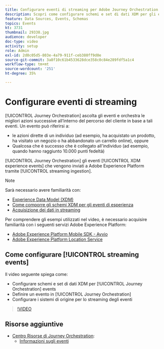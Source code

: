 ```yaml
---
title: Configurare eventi di streaming per Adobe Journey Orchestration
description: Scopri come configurare schemi e set di dati XDM per gli eventi di Journey Orchestration, definire un evento in Journey Orchestration e configurare i sistemi sorgente per lo streaming degli eventi.
feature: Data Sources, Events, Schemas
topics: Events
kt: 3731
thumbnail: 29338.jpg
audience: developer
doc-type: video
activity: setup
role: Admin
exl-id: 2d0c05d5-803e-4a79-911f-ceb380ff9d0e
source-git-commit: 3a8f10c61b4533628dce358c0c84e289fdf5a1c4
workflow-type: tm+mt
source-wordcount: '251'
ht-degree: 35%

---
```


# Configurare eventi di streaming

[!UICONTROL Journey Orchestration] ascolta gli eventi e orchestra le migliori azioni successive all’interno del percorso del cliente in base a tali eventi. Un evento può riferirsi a:

* le azioni dirette di un individuo (ad esempio, ha acquistato un prodotto, ha visitato un negozio o ha abbandonato un carrello online), oppure
* Qualcosa che è successo che è collegato all&#39;individuo (ad esempio, quando hanno raggiunto 10.000 punti fedeltà)

[!UICONTROL Journey Orchestration] gli eventi [!UICONTROL XDM experience events] che vengono inviati a Adobe Experience Platform tramite [!UICONTROL streaming ingestion].

>[!NOTE]
>
>Sarà necessario avere familiarità con:
>
>* [Experience Data Model (XDM)](https://docs.adobe.com/content/help/it-IT/platform-learn/tutorials/schemas/understanding-the-xdm-system-and-experience-data-model.html)
>* [Come comporre gli schemi XDM per gli eventi di esperienza](https://docs.adobe.com/content/help/it-IT/platform-learn/tutorials/schemas/create-your-first-schema-with-out-of-the-box-components.html)
>* [Acquisizione dei dati in streaming](https://docs.adobe.com/content/help/en/platform-learn/tutorials/data-ingestion/understanding-streaming-ingestion.html)
>
>Per comprendere gli esempi utilizzati nel video, è necessario acquisire familiarità con i seguenti servizi Adobe Experience Platform:
>
>* [Adobe Experience Platform Mobile SDK - Avvio](https://docs.adobe.com/content/help/it-IT/core-services-learn/tutorials/launch-mobile/understanding-the-mobile-sdks.html)
>* [Adobe Experience Platform Location Service](https://docs.adobe.com/content/help/it-IT/places/using/home.html)


## Come configurare [!UICONTROL streaming events]

Il video seguente spiega come:

* Configurare schemi e set di dati XDM per [!UICONTROL Journey Orchestration] events
* Definire un evento in [!UICONTROL Journey Orchestration]
* Configurare i sistemi di origine per lo streaming degli eventi

>[!VIDEO](https://video.tv.adobe.com/v/29338?quality=12)

## Risorse aggiuntive

* [Centro Risorse di Journey Orchestration](https://docs.adobe.com/content/help/it/journeys/using/journey-orchestration-home.html):
   * [Informazioni sugli eventi](https://docs.adobe.com/content/help/en/journeys/using/events-journeys/about-events.html)
